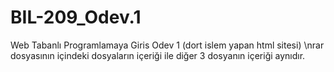 # BIL-209_Odev.1
Web Tabanlı Programlamaya Giris Odev 1 (dort islem yapan html sitesi)
\nrar dosyasının içindeki dosyaların içeriği ile diğer 3 dosyanın içeriği aynıdır.
